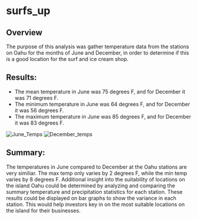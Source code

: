 # surfs_up

## Overview
The purpose of this analysis was gather temperature data from the stations on Oahu for the months of June and December, in order to determine if this is a good location for the surf and ice cream shop.

## Results:
 - The mean temperature in June was 75 degrees F, and for December it was 71 degrees F.
 - The minimum temperature in June was 64 degrees F, and for December it was 56 degrees F.
 - The maximum temperature in June was 85 degrees F, and for December it was 83 degrees F.
 
![June_Temps](https://user-images.githubusercontent.com/109913335/197345605-265825b3-057b-4799-aafe-8b070acc7d09.png)
![December_temps](https://user-images.githubusercontent.com/109913335/197345630-f91e7cd3-c15a-454f-b6b3-9e6940f6f3e2.png)


## Summary:
The temperatures in June compared to December at the Oahu stations are very similiar. The max temp only varies by 2 degrees F, while the min temp varies by 8 degrees F. Additional insight into the suitability of locations on the island Oahu could be determined by analyzing and comparing the summary temperature and precipitation statistics for each station. These results could be displayed on bar graphs to show the variance in each station. This would help investors key in on the most suitable locations on the island for their businesses.

